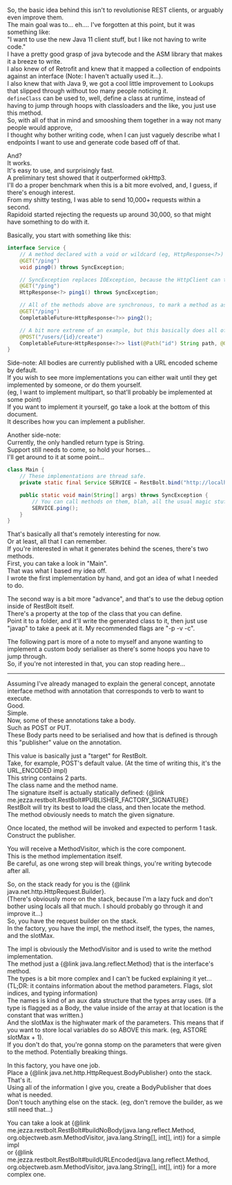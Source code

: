 So, the basic idea behind this isn't to revolutionise REST clients, or arguably even improve them.  
The main goal was to... eh.... I've forgotten at this point, but it was something like:  
"I want to use the new Java 11 client stuff, but I like not having to write code."  
I have a pretty good grasp of java bytecode and the ASM library that makes it a breeze to write.  
I also knew of of Retrofit and knew that it mapped a collection of endpoints against an interface (Note: I haven't actually used it...).  
I also knew that with Java 9, we got a cool little improvement to Lookups that slipped through without too many people noticing it.  
`defineClass` can be used to, well, define a class at runtime, instead of having to jump through hoops with classloaders and the like, you just use this method.  
So, with all of that in mind and smooshing them together in a way not many people would approve,  
I thought why bother writing code, when I can just vaguely describe what I endpoints I want to use and generate code based off of that.  

And?  
It works.  
It's easy to use, and surprisingly fast.  
A preliminary test showed that it outperformed okHttp3.  
I'll do a proper benchmark when this is a bit more evolved, and, I guess, if there's enough interest.  
From my shitty testing, I was able to send 10,000+ requests within a second.  
Rapidoid started rejecting the requests up around 30,000, so that might have something to do with it.  

Basically, you start with something like this:  

```java
interface Service {
	// A method declared with a void or wildcard (eg, HttpResponse<?>) discards the response's body.
	@GET("/ping")
	void ping0() throws SyncException;

	// SyncException replaces IOException, because the HttpClient can technically interrupt as well, so this exception covers both.
	@GET("/ping")
	HttpResponse<?> ping1() throws SyncException;

	// All of the methods above are synchronous, to mark a method as async, you need to return a CompletableFuture.
	@GET("/ping")
	CompletableFuture<HttpResponse<?>> ping2();

	// A bit more extreme of an example, but this basically does all of the stuff you'd expect.
	@POST("/users/{id}/create")
	CompletableFuture<HttpResponse<?>> list(@Path("id") String path, @Query("admin") boolean admin, @Body("first_name") String firstName, @Body("last_name") String lastName);
}
```

Side-note: All bodies are currently published with a URL encoded scheme by default.  
If you wish to see more implementations you can either wait until they get implemented by someone, or do them yourself.  
(eg, I want to implement multipart, so that'll probably be implemented at some point)  
If you want to implement it yourself, go take a look at the bottom of this document.  
It describes how you can implement a publisher.  

Another side-note:  
Currently, the only handled return type is String.  
Support still needs to come, so hold your horses...  
I'll get around to it at some point...  

```java
class Main {
	// These implementations are thread safe. 
	private static final Service SERVICE = RestBolt.bind("http://localhost:8080", Service.class, MethodHandles.lookup());

	public static void main(String[] args) throws SyncException {
		// You can call methods on them, blah, all the usual magic stuff.
		SERVICE.ping();
	}
}
```

That's basically all that's remotely interesting for now.  
Or at least, all that I can remember.  
If you're interested in what it generates behind the scenes, there's two methods.  
First, you can take a look in "Main".  
That was what I based my idea off.  
I wrote the first implementation by hand, and got an idea of what I needed to do.  

The second way is a bit more "advance", and that's to use the debug option inside of RestBolt itself.  
There's a property at the top of the class that you can define.  
Point it to a folder, and it'll write the generated class to it, then just use "javap" to take a peek at it. My recommended flags are "-p -v -c".  


The following part is more of a note to myself and anyone wanting to implement a custom body serialiser as there's some hoops you have to jump through.  
So, if you're not interested in that, you can stop reading here...  

---

Assuming I've already managed to explain the general concept, annotate interface method with annotation that corresponds to verb to want to execute.  
Good.  
Simple.  
Now, some of these annotations take a body.  
Such as POST or PUT.  
These Body parts need to be serialised and how that is defined is through this "publisher" value on the annotation.  

This value is basically just a "target" for RestBolt.  
Take, for example, POST's default value. (At the time of writing this, it's the URL_ENCODED impl)  
This string contains 2 parts.  
The class name and the method name.  
The signature itself is actually statically defined: {@link me.jezza.restbolt.RestBolt#PUBLISHER_FACTORY_SIGNATURE}  
RestBolt will try its best to load the class, and then locate the method.  
The method obviously needs to match the given signature.  

Once located, the method will be invoked and expected to perform 1 task.  
Construct the publisher.  

You will receive a MethodVisitor, which is the core component.  
This is the method implementation itself.  
Be careful, as one wrong step will break things, you're writing bytecode after all.  

So, on the stack ready for you is the {@link java.net.http.HttpRequest.Builder}.  
(There's obviously more on the stack, because I'm a lazy fuck and don't bother using locals all that much. I should probably go through it and improve it...)  
So, you have the request builder on the stack.  
In the factory, you have the impl, the method itself, the types, the names, and the slotMax.  

The impl is obviously the MethodVisitor and is used to write the method implementation.  
The method just a {@link java.lang.reflect.Method} that is the interface's method.  
The types is a bit more complex and I can't be fucked explaining it yet... (TL;DR: it contains information about the method parameters. Flags, slot indices, and typing information)  
The names is kind of an aux data structure that the types array uses. (If a type is flagged as a Body, the value inside of the array at that location is the constant that was written.)  
And the slotMax is the highwater mark of the parameters. This means that if you want to store local variables do so ABOVE this mark. (eg, ASTORE slotMax + 1).  
If you don't do that, you're gonna stomp on the parameters that were given to the method. Potentially breaking things.  
  
In this factory, you have one job.  
Place a {@link java.net.http.HttpRequest.BodyPublisher} onto the stack.  
That's it.  
Using all of the information I give you, create a BodyPublisher that does what is needed.  
Don't touch anything else on the stack. (eg, don't remove the builder, as we still need that...)  

You can take a look at {@link me.jezza.restbolt.RestBolt#buildNoBody(java.lang.reflect.Method, org.objectweb.asm.MethodVisitor, java.lang.String[], int[], int)} for a simple impl  
or {@link me.jezza.restbolt.RestBolt#buildURLEncoded(java.lang.reflect.Method, org.objectweb.asm.MethodVisitor, java.lang.String[], int[], int)} for a more complex one.  
